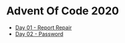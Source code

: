 # Advent Of Code 2020

- [Day 01 - Report Repair](day01-report-repair/src/day01_report_repair/core.clj)
- [Day 02 - Password](day02-password/src/day02_password/core.clj)
